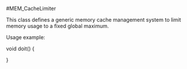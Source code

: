 #MEM_CacheLimiter

This class defines a generic memory cache management system
to limit memory usage to a fixed global maximum.

Usage example:

void doit()
 {

 }
